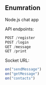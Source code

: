## Enumration

Node.js chat app

API endpoints:
```js
POST /register
POST /login
GET /message
GET /print
```

Socket URL:
```js
on("sendMessage")
on("getMessage")
on("contacts")
```